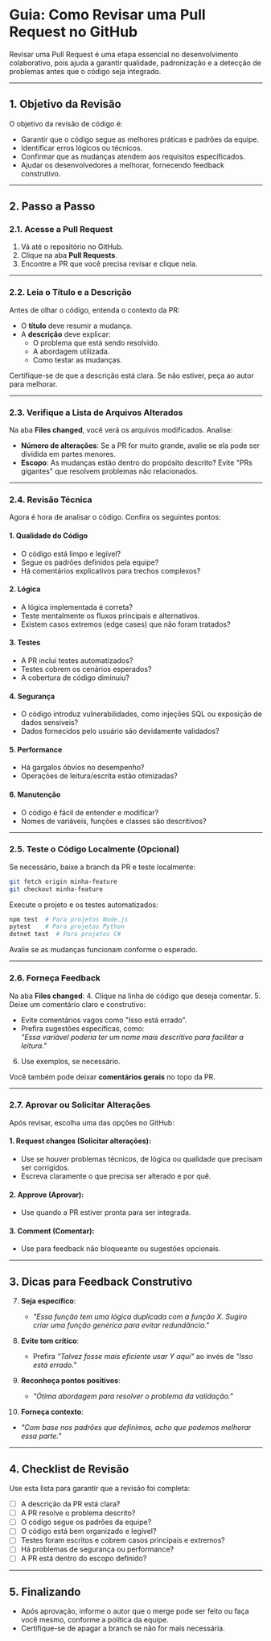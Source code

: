 # Guia: Como Revisar uma Pull Request no GitHub

Revisar uma Pull Request é uma etapa essencial no desenvolvimento colaborativo, pois ajuda a garantir qualidade, padronização e a detecção de problemas antes que o código seja integrado.

---

## 1. **Objetivo da Revisão**

O objetivo da revisão de código é:
- Garantir que o código segue as melhores práticas e padrões da equipe.
- Identificar erros lógicos ou técnicos.
- Confirmar que as mudanças atendem aos requisitos especificados.
- Ajudar os desenvolvedores a melhorar, fornecendo feedback construtivo.

---

## 2. **Passo a Passo**

### 2.1. **Acesse a Pull Request**
1. Vá até o repositório no GitHub.
2. Clique na aba **Pull Requests**.
3. Encontre a PR que você precisa revisar e clique nela.

---

### 2.2. **Leia o Título e a Descrição**
Antes de olhar o código, entenda o contexto da PR:
- O **título** deve resumir a mudança.
- A **descrição** deve explicar:
  - O problema que está sendo resolvido.
  - A abordagem utilizada.
  - Como testar as mudanças.
  
Certifique-se de que a descrição está clara. Se não estiver, peça ao autor para melhorar.

---

### 2.3. **Verifique a Lista de Arquivos Alterados**
Na aba **Files changed**, você verá os arquivos modificados. Analise:
- **Número de alterações**: Se a PR for muito grande, avalie se ela pode ser dividida em partes menores.
- **Escopo**: As mudanças estão dentro do propósito descrito? Evite "PRs gigantes" que resolvem problemas não relacionados.

---

### 2.4. **Revisão Técnica**
Agora é hora de analisar o código. Confira os seguintes pontos:

#### **1. Qualidade do Código**
- O código está limpo e legível?
- Segue os padrões definidos pela equipe?
- Há comentários explicativos para trechos complexos?

#### **2. Lógica**
- A lógica implementada é correta?
- Teste mentalmente os fluxos principais e alternativos.
- Existem casos extremos (edge cases) que não foram tratados?

#### **3. Testes**
- A PR inclui testes automatizados?
- Testes cobrem os cenários esperados?
- A cobertura de código diminuiu? 

#### **4. Segurança**
- O código introduz vulnerabilidades, como injeções SQL ou exposição de dados sensíveis?
- Dados fornecidos pelo usuário são devidamente validados?

#### **5. Performance**
- Há gargalos óbvios no desempenho?
- Operações de leitura/escrita estão otimizadas?

#### **6. Manutenção**
- O código é fácil de entender e modificar?
- Nomes de variáveis, funções e classes são descritivos?

---

### 2.5. **Teste o Código Localmente (Opcional)**
Se necessário, baixe a branch da PR e teste localmente:
```bash
git fetch origin minha-feature
git checkout minha-feature
```
Execute o projeto e os testes automatizados:
```bash
npm test  # Para projetos Node.js
pytest    # Para projetos Python
dotnet test  # Para projetos C#
```
Avalie se as mudanças funcionam conforme o esperado.

---

### 2.6. **Forneça Feedback**
Na aba **Files changed**:
4. Clique na linha de código que deseja comentar.
5. Deixe um comentário claro e construtivo:
   - Evite comentários vagos como "Isso está errado".
   - Prefira sugestões específicas, como:  
     _"Essa variável poderia ter um nome mais descritivo para facilitar a leitura."_  
6. Use exemplos, se necessário.

Você também pode deixar **comentários gerais** no topo da PR.

---

### 2.7. **Aprovar ou Solicitar Alterações**
Após revisar, escolha uma das opções no GitHub:

#### **1. Request changes** (Solicitar alterações):
- Use se houver problemas técnicos, de lógica ou qualidade que precisam ser corrigidos.
- Escreva claramente o que precisa ser alterado e por quê.

#### **2. Approve** (Aprovar):
- Use quando a PR estiver pronta para ser integrada.

#### **3. Comment** (Comentar):
- Use para feedback não bloqueante ou sugestões opcionais.

---

## 3. **Dicas para Feedback Construtivo**

7. **Seja específico**:
   - _"Essa função tem uma lógica duplicada com a função X. Sugiro criar uma função genérica para evitar redundância."_  

8. **Evite tom crítico**:
   - Prefira _"Talvez fosse mais eficiente usar Y aqui"_ ao invés de _"Isso está errado."_  

9. **Reconheça pontos positivos**:
   - _"Ótima abordagem para resolver o problema da validação."_  

10. **Forneça contexto**:
   - _"Com base nos padrões que definimos, acho que podemos melhorar essa parte."_  

---

## 4. **Checklist de Revisão**

Use esta lista para garantir que a revisão foi completa:
- [ ] A descrição da PR está clara?
- [ ] A PR resolve o problema descrito?
- [ ] O código segue os padrões da equipe?
- [ ] O código está bem organizado e legível?
- [ ] Testes foram escritos e cobrem casos principais e extremos?
- [ ] Há problemas de segurança ou performance?
- [ ] A PR está dentro do escopo definido?

---

## 5. **Finalizando**
- Após aprovação, informe o autor que o merge pode ser feito ou faça você mesmo, conforme a política da equipe.
- Certifique-se de apagar a branch se não for mais necessária.
